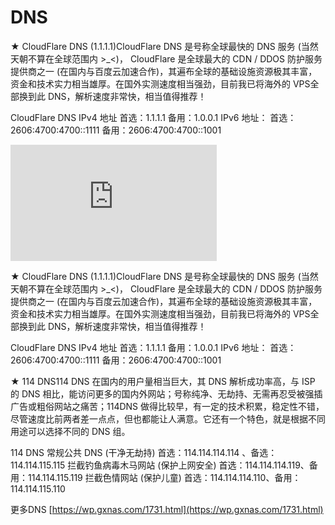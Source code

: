 # DNS

★ CloudFlare DNS (1.1.1.1)CloudFlare DNS 是号称全球最快的 DNS 服务 (当然天朝不算在全球范围内 >_<)， CloudFlare 是全球最大的 CDN / DDOS 防护服务提供商之一 (在国内与百度云加速合作)，其遍布全球的基础设施资源极其丰富，资金和技术实力相当雄厚。在国外实测速度相当强劲，目前我已将海外的 VPS全部换到此 DNS，解析速度非常快，相当值得推荐！

CloudFlare DNS
IPv4 地址
首选：1.1.1.1
备用：1.0.0.1
IPv6 地址：
首选：2606:4700:4700::1111
备用：2606:4700:4700::1001

<iframe width="330" height="186" src="http://player.youku.com/embed/XMjc1ODY3NjQ4OA?enablejsapi=1&amp;hl=zh-cn&amp;cc_lang_pref=zh-cn&amp;cc_load_policy=1" frameborder="0" allowfullscreen=""></iframe>

★ CloudFlare DNS (1.1.1.1)CloudFlare DNS 是号称全球最快的 DNS 服务 (当然天朝不算在全球范围内 >_<)， CloudFlare 是全球最大的 CDN / DDOS 防护服务提供商之一 (在国内与百度云加速合作)，其遍布全球的基础设施资源极其丰富，资金和技术实力相当雄厚。在国外实测速度相当强劲，目前我已将海外的 VPS全部换到此 DNS，解析速度非常快，相当值得推荐！

CloudFlare DNS
IPv4 地址
首选：1.1.1.1
备用：1.0.0.1
IPv6 地址：
首选：2606:4700:4700::1111
备用：2606:4700:4700::1001

★ 114 DNS114 DNS 在国内的用户量相当巨大，其 DNS 解析成功率高，与 ISP 的 DNS 相比，能访问更多的国内外网站；号称纯净、无劫持、无需再忍受被强插广告或粗俗网站之痛苦；114DNS 做得比较早，有一定的技术积累，稳定性不错，尽管速度比前两者差一点点，但也都能让人满意。它还有一个特色，就是根据不同用途可以选择不同的 DNS 组。

114 DNS
常规公共 DNS (干净无劫持)
首选：114.114.114.114 、备选：114.114.115.115
拦截钓鱼病毒木马网站 (保护上网安全)
首选：114.114.114.119、备用：114.114.115.119
拦截色情网站 (保护儿童)
首选：114.114.114.110、备用：114.114.115.110

更多DNS [https://wp.gxnas.com/1731.html](https://wp.gxnas.com/1731.html)